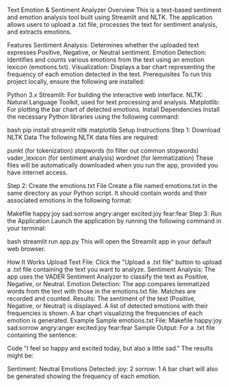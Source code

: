 Text Emotion & Sentiment Analyzer
Overview
This is a text-based sentiment and emotion analysis tool built using Streamlit and NLTK. The application allows users to upload a .txt file, processes the text for sentiment analysis, and extracts emotions.

Features
Sentiment Analysis: Determines whether the uploaded text expresses Positive, Negative, or Neutral sentiment.
Emotion Detection: Identifies and counts various emotions from the text using an emotion lexicon (emotions.txt).
Visualization: Displays a bar chart representing the frequency of each emotion detected in the text.
Prerequisites
To run this project locally, ensure the following are installed:

Python 3.x
Streamlit: For building the interactive web interface.
NLTK: Natural Language Toolkit, used for text processing and analysis.
Matplotlib: For plotting the bar chart of detected emotions.
Install Dependencies
Install the necessary Python libraries using the following command:

bash
pip install streamlit nltk matplotlib
Setup Instructions
Step 1: Download NLTK Data
The following NLTK data files are required:

punkt (for tokenization)
stopwords (to filter out common stopwords)
vader_lexicon (for sentiment analysis)
wordnet (for lemmatization)
These files will be automatically downloaded when you run the app, provided you have internet access.

Step 2: Create the emotions.txt File
Create a file named emotions.txt in the same directory as your Python script. It should contain words and their associated emotions in the following format:

Makefile
happy:joy
sad:sorrow
angry:anger
excited:joy
fear:fear
Step 3: Run the Application
Launch the application by running the following command in your terminal:

bash
streamlit run app.py
This will open the Streamlit app in your default web browser.

How It Works
Upload Text File: Click the "Upload a .txt file" button to upload a .txt file containing the text you want to analyze.
Sentiment Analysis: The app uses the VADER Sentiment Analyzer to classify the text as Positive, Negative, or Neutral.
Emotion Detection: The app compares lemmatized words from the text with those in the emotions.txt file. Matches are recorded and counted.
Results:
The sentiment of the text (Positive, Negative, or Neutral) is displayed.
A list of detected emotions with their frequencies is shown.
A bar chart visualizing the frequencies of each emotion is generated.
Example
Sample emotions.txt File:
Makefile
happy:joy
sad:sorrow
angry:anger
excited:joy
fear:fear
Sample Output:
For a .txt file containing the sentence:

Code
"I feel so happy and excited today, but also a little sad."
The results might be:

Sentiment: Neutral
Emotions Detected:
joy: 2
sorrow: 1
A bar chart will also be generated showing the frequency of each emotion.
